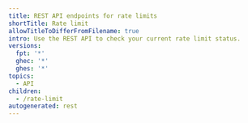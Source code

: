 ```yaml
---
title: REST API endpoints for rate limits
shortTitle: Rate limit
allowTitleToDifferFromFilename: true
intro: Use the REST API to check your current rate limit status.
versions:
  fpt: '*'
  ghec: '*'
  ghes: '*'
topics:
  - API
children:
  - /rate-limit
autogenerated: rest
---
```


<!-- Content after this section is automatically generated -->
